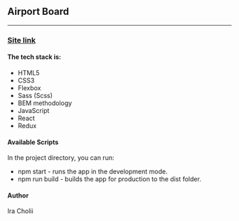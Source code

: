 ## Airport Board

---

### [Site link](https://papaya-muffin-508f1e.netlify.app)

#### The tech stack is:

- HTML5
- CSS3
- Flexbox
- Sass (Scss)
- BEM methodology
- JavaScript
- React
- Redux

#### Available Scripts

In the project directory, you can run:

- npm start - runs the app in the development mode.
- npm run build - builds the app for production to the dist folder.

#### Author

Ira Cholii
